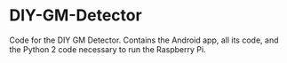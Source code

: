 # DIY-GM-Detector
Code for the DIY GM Detector. Contains the Android app, all its code, and the Python 2 code necessary to run the Raspberry Pi. 
